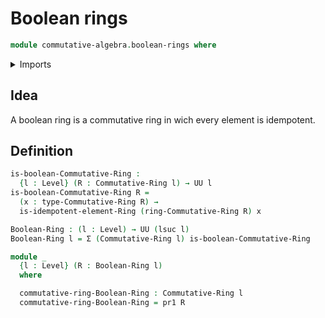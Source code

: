 # Boolean rings

```agda
module commutative-algebra.boolean-rings where
```

<details><summary>Imports</summary>
```agda
open import foundation.dependent-pair-types
open import foundation.universe-levels
open import commutative-algebra.commutative-rings
open import ring-theory.idempotent-elements-rings
```
</details>

## Idea

A boolean ring is a commutative ring in wich every element is idempotent.

## Definition

```agda
is-boolean-Commutative-Ring :
  {l : Level} (R : Commutative-Ring l) → UU l
is-boolean-Commutative-Ring R =
  (x : type-Commutative-Ring R) →
  is-idempotent-element-Ring (ring-Commutative-Ring R) x

Boolean-Ring : (l : Level) → UU (lsuc l)
Boolean-Ring l = Σ (Commutative-Ring l) is-boolean-Commutative-Ring

module _
  {l : Level} (R : Boolean-Ring l)
  where

  commutative-ring-Boolean-Ring : Commutative-Ring l
  commutative-ring-Boolean-Ring = pr1 R
```
